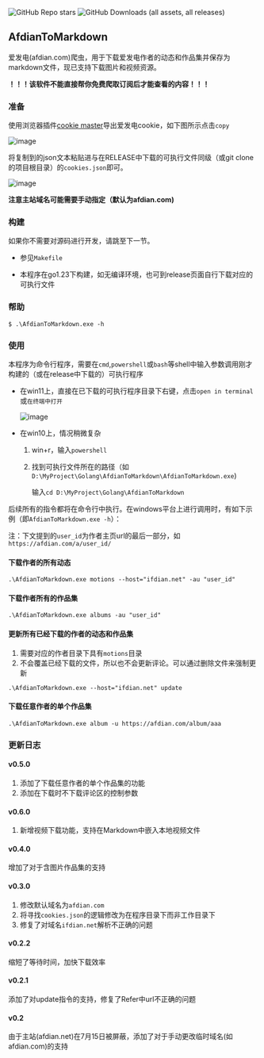 ![GitHub Repo stars](https://img.shields.io/github/stars/PhiFever/AfdianToMarkdown)
![GitHub Downloads (all assets, all releases)](https://img.shields.io/github/downloads/PhiFever/AfdianToMarkdown/total)
## AfdianToMarkdown

爱发电(afdian.com)爬虫，用于下载爱发电作者的动态和作品集并保存为markdown文件，现已支持下载图片和视频资源。

**！！！该软件不能直接帮你免费爬取订阅后才能查看的内容！！！**

### 准备

使用浏览器插件[cookie master](https://chromewebstore.google.com/detail/cookie-master/jahkihogapggenanjnlfdcbgmldngnfl)导出爱发电cookie，如下图所示点击`copy`

![image](https://github.com/user-attachments/assets/d27b0f59-95c0-4080-97b9-d544d5424a33)

将复制到的json文本粘贴进与在RELEASE中下载的可执行文件同级（或git clone的项目根目录）的`cookies.json`即可。

![image](https://github.com/user-attachments/assets/3c9a4a26-fa94-4c38-a69d-359a536446b1)

**注意主站域名可能需要手动指定（默认为afdian.com)**

### 构建

如果你不需要对源码进行开发，请跳至下一节。

- 参见`Makefile`

- 本程序在go1.23下构建，如无编译环境，也可到release页面自行下载对应的可执行文件

### 帮助
```
$ .\AfdianToMarkdown.exe -h
```

### 使用

本程序为命令行程序，需要在`cmd`,`powershell`或`bash`等shell中输入参数调用刚才构建的（或在release中下载的）可执行程序

- 在win11上，直接在已下载的可执行程序目录下右键，点击`open in terminal`或`在终端中打开`

  ![image](https://github.com/user-attachments/assets/94013988-2579-4fe2-a4b2-5245ad4501da)

- 在win10上，情况稍微复杂

  1. win+r，输入`powershell`

  2. 找到可执行文件所在的路径（如`D:\MyProject\Golang\AfdianToMarkdown\AfdianToMarkdown.exe`)

     输入`cd D:\MyProject\Golang\AfdianToMarkdown`

后续所有的指令都将在命令行中执行。在windows平台上进行调用时，有如下示例（即`AfdianToMarkdown.exe -h`）：

注：下文提到的`user_id`为作者主页url的最后一部分，如`https://afdian.com/a/user_id/`

#### 下载作者的所有动态

```shell
.\AfdianToMarkdown.exe motions --host="ifdian.net" -au "user_id" 
```

#### 下载作者所有的作品集

```shell
.\AfdianToMarkdown.exe albums -au "user_id" 
```

#### 更新所有已经下载的作者的动态和作品集
1. 需要对应的作者目录下具有`motions`目录
2. 不会覆盖已经下载的文件，所以也不会更新评论。可以通过删除文件来强制更新

```shell
.\AfdianToMarkdown.exe --host="ifdian.net" update
```

#### 下载任意作者的单个作品集

```shell
.\AfdianToMarkdown.exe album -u https://afdian.com/album/aaa
```

### 更新日志

#### v0.5.0

1. 添加了下载任意作者的单个作品集的功能
2. 添加在下载时不下载评论区的控制参数

#### v0.6.0

1. 新增视频下载功能，支持在Markdown中嵌入本地视频文件

#### v0.4.0
增加了对于含图片作品集的支持

#### v0.3.0
1. 修改默认域名为`afdian.com`
2. 将寻找`cookies.json`的逻辑修改为在程序目录下而非工作目录下
3. 修复了对域名`ifdian.net`解析不正确的问题

#### v0.2.2

缩短了等待时间，加快下载效率

#### v0.2.1

添加了对update指令的支持，修复了Refer中url不正确的问题

#### v0.2
由于主站(afdian.net)在7月15日被屏蔽，添加了对于手动更改临时域名(如afdian.com)的支持
